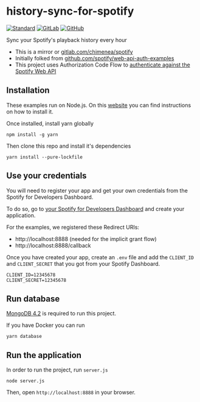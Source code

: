 # history-sync-for-spotify

[![Standard](https://img.shields.io/badge/code_style-standard-brightgreen.svg)](https://standardjs.com)
[![GitLab](https://gitlab.com/chimenea/spotify/badges/master/pipeline.svg)](https://gitlab.com/chimenea/spotify/pipelines)
[![GitHub](https://github.com/LuisEnMarroquin/spotify-sync/workflows/Pages/badge.svg)](https://github.com/LuisEnMarroquin/spotify-sync/actions)

Sync your Spotify's playback history every hour

* This is a mirror or [gitlab.com/chimenea/spotify](https://gitlab.com/chimenea/spotify)
* Initially folked from [github.com/spotify/web-api-auth-examples](https://github.com/spotify/web-api-auth-examples)
* This project uses Authorization Code Flow to [authenticate against the Spotify Web API](https://developer.spotify.com/web-api/authorization-guide)

## Installation

These examples run on Node.js. On this [website](http://www.nodejs.org) you can find instructions on how to install it.

Once installed, install yarn globally
```shell
npm install -g yarn
```

Then clone this repo and install it's dependencies
```shell
yarn install --pure-lockfile
```

## Use your credentials

You will need to register your app and get your own credentials from the Spotify for Developers Dashboard.

To do so, go to [your Spotify for Developers Dashboard](https://developer.spotify.com/dashboard) and create your application.

For the examples, we registered these Redirect URIs:

* http://localhost:8888 (needed for the implicit grant flow)
* http://localhost:8888/callback

Once you have created your app, create an `.env` file and add the `CLIENT_ID` and `CLIENT_SECRET` that you got from your Spotify Dashboard.
```env
CLIENT_ID=12345678
CLIENT_SECRET=12345678
```

## Run database

[MongoDB 4.2](https://docs.mongodb.com/v4.2/tutorial) is required to run this project.

If you have Docker you can run
```shell
yarn database
```

## Run the application

In order to run the project, run `server.js`
```shell
node server.js
```

Then, open `http://localhost:8888` in your browser.
